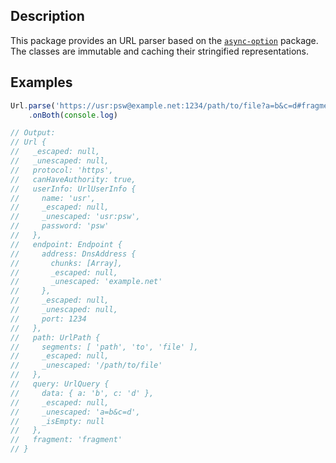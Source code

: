 ## Description

This package provides an URL parser based on the [`async-option`](https://npmjs.com/async-option) package. The classes are immutable and caching their stringified representations.

## Examples

```javascript
Url.parse('https://usr:psw@example.net:1234/path/to/file?a=b&c=d#fragment')
    .onBoth(console.log)

// Output:
// Url {
//   _escaped: null,
//   _unescaped: null,
//   protocol: 'https',
//   canHaveAuthority: true,
//   userInfo: UrlUserInfo {
//     name: 'usr',
//     _escaped: null,
//     _unescaped: 'usr:psw',
//     password: 'psw'
//   },
//   endpoint: Endpoint {
//     address: DnsAddress {
//       chunks: [Array],
//       _escaped: null,
//       _unescaped: 'example.net'
//     },
//     _escaped: null,
//     _unescaped: null,
//     port: 1234
//   },
//   path: UrlPath {
//     segments: [ 'path', 'to', 'file' ],
//     _escaped: null,
//     _unescaped: '/path/to/file'
//   },
//   query: UrlQuery {
//     data: { a: 'b', c: 'd' },
//     _escaped: null,
//     _unescaped: 'a=b&c=d',
//     _isEmpty: null
//   },
//   fragment: 'fragment'
// }
```
